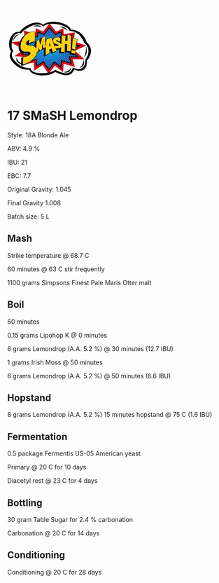 ![logo](./17_SMaSH_Lemondrop.jpeg)

# 17 SMaSH Lemondrop

Style: 18A Blonde Ale

ABV: 4.9 %

IBU: 21

EBC: 7.7

Original Gravity: 1.045

Final Gravity 1.008

Batch size: 5 L

## Mash

Strike temperature @ 68.7 C

60 minutes @ 63 C stir frequently

1100 grams Simpsons Finest Pale Maris Otter malt

## Boil

60 minutes

0.15 grams Lipohop K @ 0 minutes

6 grams Lemondrop (A.A. 5.2 %) @ 30 minutes (12.7 IBU)

1 grams Irish Moss @ 50 minutes

6 grams Lemondrop (A.A. 5.2 %) @ 50 minutes (6.6 IBU)

## Hopstand

8 grams Lemondrop (A.A. 5.2 %) 15 minutes hopstand @ 75 C (1.6 IBU)

## Fermentation

0.5 package Fermentis US-05 American yeast

Primary @ 20 C for 10 days

Diacetyl rest @ 23 C for 4 days

## Bottling

30 gram Table Sugar for 2.4 % carbonation

Carbonation @ 20 C for 14 days

## Conditioning

Conditioning @ 20 C for 28 days
